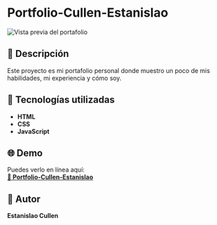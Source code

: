 # Portfolio-Cullen-Estanislao

![Vista previa del portafolio](098d0bb0-1930-4b26-b6e5-2ffb30ff52db.PNG)

## 📌 Descripción
Este proyecto es mi portafolio personal donde muestro un poco de mis habilidades, mi experiencia y cómo soy.

## 🚀 Tecnologías utilizadas
- **HTML**
- **CSS**
- **JavaScript**

## 🌐 Demo
Puedes verlo en línea aquí:  
[**🔗 Portfolio-Cullen-Estanislao**](https://honorum435.github.io/Portfolio-Cullen-Estanislao/)

## 📄 Autor
**Estanislao Cullen**
